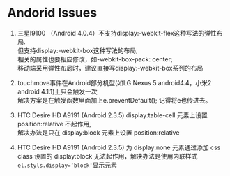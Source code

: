 Andorid Issues
==============
1. 三星I9100 （Android 4.0.4）不支持display:-webkit-flex这种写法的弹性布局.  
但支持display:-webkit-box这种写法的布局,   
相关的属性也要相应修改，如-webkit-box-pack: center;  
移动端采用弹性布局时，建议直接写display:-webkit-box系列的布局  

2. touchmove事件在Android部分机型(如LG Nexus 5 android4.4，小米2 android 4.1.1)上只会触发一次  
解决方案是在触发函数里面加上e.preventDefault(); 记得将e也传进去。

3. HTC Desire HD A9191 (Android 2.3.5) display:table-cell 元素上设置 position:relative 不起作用,   
解决办法是只在 display:block 元素上设置 position:relative

4. HTC Desire HD A9191 (Android 2.3.5) 为 display:none 元素通过添加 css class 设置的 display:block 无法起作用，解决办法是使用内联样式 `el.styls.display=‘block'`显示元素

